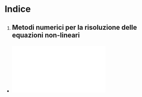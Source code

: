 # Indice

1. ## Metodi numerici per la risoluzione delle equazioni non-lineari
- ### ![Lezione 1: Metodo delle successive bisezioni, errore e residuo](Appunti/Lezione1.md)
